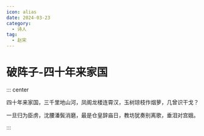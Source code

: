```yaml
---
icon: alias
date: 2024-03-23
category:
  - 诗人
tag:
  - 赵宋
---
```


# 破阵子-四十年来家国

<!-- more -->



::: center 

四十年来家国，三千里地山河，凤阁龙楼连霄汉，玉树琼枝作烟萝，几曾识干戈？

一旦归为臣虏，沈腰潘鬓消磨，最是仓皇辞庙日，教坊犹奏别离歌，垂泪对宫娥。

:::